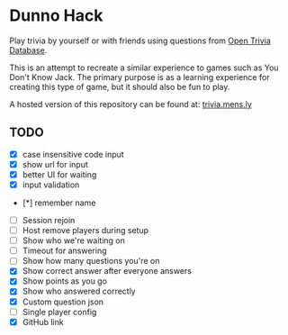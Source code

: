 # Dunno Hack

Play trivia by yourself or with friends using questions from [Open Trivia Database](https://opentdb.com).

This is an attempt to recreate a similar experience to games such as You Don't Know Jack.
The primary purpose is as a learning experience for creating this type of game, but it
should also be fun to play.

A hosted version of this repository can be found at: [trivia.mens.ly](https://trivia.mens.ly)

## TODO
* [x] case insensitive code input
* [x] show url for input
* [x] better UI for waiting
* [x] input validation
* [*] remember name
* [ ] Session rejoin
* [ ] Host remove players during setup
* [ ] Show who we're waiting on
* [ ] Timeout for answering
* [ ] Show how many questions you're on
* [x] Show correct answer after everyone answers
* [x] Show points as you go
* [x] Show who answered correctly
* [x] Custom question json
* [ ] Single player config
* [x] GitHub link
